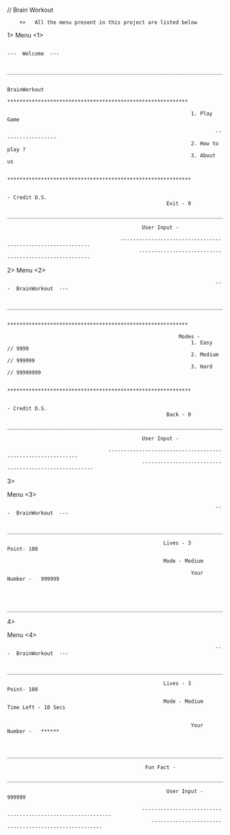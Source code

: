 



// Brain Workout


        +>   All the menu present in this project are listed below 
		
		
				
				
				
1>
Menu <1>                  
			
																			---  Welcome  ---
														  
								________________________________________________________________________
																							
																			BrainWorkout		
                      ***********************************************************																		
																							
																1. Play Game  			           	
																							
																		------------------  	       	
																2. How to play ?		           	
																3. About us  			           	
																
                      ************************************************************
																							
																						- Credit D.S.  
														Exit - 0
								__________________________________________________________________________
													  
												User Input - 	  
												
										 ------------------------------------------------------------
											   ------------------------------------------------------
														 


2>
Menu <2>			


																		---  BrainWorkout  ---
														  
						 	________________________________________________________________________
																								
                     ***********************************************************																		
																		
															Modes -
																1. Easy   		   // 9999	           	 	       	
																2. Medium		   // 999999        	
																3. Hard			   // 99999999       	
																
                      ************************************************************
																							
																						- Credit D.S.  
														Back - 0
	           	__________________________________________________________________________
													  
												User Input - 	  
												
								     ------------------------------------------------------------
											    ------------------------------------------------------
														 											 
														 
														 
														 
														 
														 
														 
3>

Menu <3>										 
																	 
														 
																		---  BrainWorkout  ---
														  
								________________________________________________________________________
													
													   Lives - 3             							Point- 100  
													
													   Mode - Medium
															
														     	Your Number -   999999
										 
														 
														 
						________________________________________________________________________
												
												
												
												
												
														 
														 
4>

Menu <4>										 
																	 
														 
																		---  BrainWorkout  ---
														  
									________________________________________________________________________
													
													   Lives - 3             							Point- 100  
													
													   Mode - Medium							Time Left - 10 Secs
															
															
														     	Your Number -   ******
									
											 
									________________________________________________________________________
									
						 						 Fun Fact - 		 
									________________________________________________________________________
													  
												        User Input -  999999
												
											    ------------------------------------------------------------
											       ------------------------------------------------------
														 
														 
														 
										
														 
														 
														 
														 
														 
														 
														 
														 
														 
														 
														 
														 
